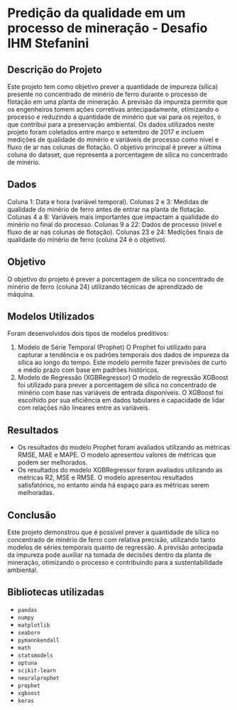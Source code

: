 # Predição da qualidade em um processo de mineração - Desafio IHM Stefanini

## Descrição do Projeto
Este projeto tem como objetivo prever a quantidade de impureza (sílica) presente no concentrado de minério de ferro durante o processo de flotação em uma planta de mineração. A previsão da impureza permite que os engenheiros tomem ações corretivas antecipadamente, otimizando o processo e reduzindo a quantidade de minério que vai para os rejeitos, o que contribui para a preservação ambiental.
Os dados utilizados neste projeto foram coletados entre março e setembro de 2017 e incluem medições de qualidade do minério e variáveis de processo como nível e fluxo de ar nas colunas de flotação. O objetivo principal é prever a última coluna do dataset, que representa a porcentagem de sílica no concentrado de minério.

## Dados
Coluna 1: Data e hora (variável temporal).
Colunas 2 e 3: Medidas de qualidade do minério de ferro antes de entrar na planta de flotação.
Colunas 4 a 8: Variáveis mais importantes que impactam a qualidade do minério no final do processo.
Colunas 9 a 22: Dados de processo (nível e fluxo de ar nas colunas de flotação).
Colunas 23 e 24: Medições finais de qualidade do minério de ferro (coluna 24 é o objetivo).

## Objetivo
O objetivo do projeto é prever a porcentagem de sílica no concentrado de minério de ferro (coluna 24) utilizando técnicas de aprendizado de máquina.

## Modelos Utilizados
Foram desenvolvidos dois tipos de modelos preditivos:
1. Modelo de Série Temporal (Prophet)
   O Prophet foi utilizado para capturar a tendência e os padrões temporais dos dados de impureza da sílica ao longo do tempo. Este modelo permite fazer previsões de curto e médio prazo com base em padrões históricos.
2. Modelo de Regressão (XGBRegressor)
   O modelo de regressão XGBoost foi utilizado para prever a porcentagem de sílica no concentrado de minério com base nas variáveis de entrada disponíveis. O XGBoost foi escolhido por sua eficiência em dados tabulares e capacidade de lidar com relações não lineares entre as variáveis.

## Resultados
- Os resultados do modelo Prophet foram avaliados utilizando as métricas RMSE, MAE e MAPE. O modelo apresentou valores de métricas que podem ser melhorados.
- Os resultados do modelo XGBRegressor foram avaliados utilizando as métricas R2, MSE e RMSE. O modelo apresentou resultados satisfatórios, no entanto ainda há espaço para as métricas serem melhoradas.

## Conclusão
Este projeto demonstrou que é possível prever a quantidade de sílica no concentrado de minério de ferro com relativa precisão, utilizando tanto modelos de séries temporais quanto de regressão. A previsão antecipada da impureza pode auxiliar na tomada de decisões dentro da planta de mineração, otimizando o processo e contribuindo para a sustentabilidade ambiental.

## Bibliotecas utilizadas
- `pandas`
- `numpy`
- `matplotlib`
- `seaborn`
- `pymannkendall`
- `math`
- `statsmodels`
- `optuna`
- `scikit-learn`
- `neuralprophet`
- `prophet`
- `xgboost`
- `keras`


